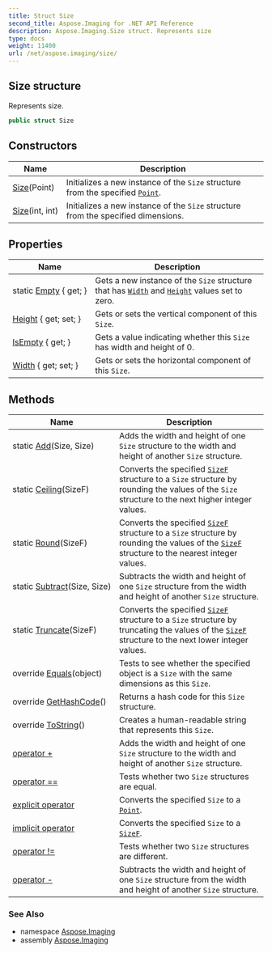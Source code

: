 ```yaml
---
title: Struct Size
second_title: Aspose.Imaging for .NET API Reference
description: Aspose.Imaging.Size struct. Represents size
type: docs
weight: 11400
url: /net/aspose.imaging/size/
---
```

## Size structure

Represents size.

```csharp
public struct Size
```

## Constructors

| Name | Description |
| --- | --- |
| [Size](size/#constructor)(Point) | Initializes a new instance of the `Size` structure from the specified [`Point`](../point/). |
| [Size](size/#constructor_1)(int, int) | Initializes a new instance of the `Size` structure from the specified dimensions. |

## Properties

| Name | Description |
| --- | --- |
| static [Empty](../../aspose.imaging/size/empty/) { get; } | Gets a new instance of the `Size` structure that has [`Width`](./width/) and [`Height`](./height/) values set to zero. |
| [Height](../../aspose.imaging/size/height/) { get; set; } | Gets or sets the vertical component of this `Size`. |
| [IsEmpty](../../aspose.imaging/size/isempty/) { get; } | Gets a value indicating whether this `Size` has width and height of 0. |
| [Width](../../aspose.imaging/size/width/) { get; set; } | Gets or sets the horizontal component of this `Size`. |

## Methods

| Name | Description |
| --- | --- |
| static [Add](../../aspose.imaging/size/add/)(Size, Size) | Adds the width and height of one `Size` structure to the width and height of another `Size` structure. |
| static [Ceiling](../../aspose.imaging/size/ceiling/)(SizeF) | Converts the specified [`SizeF`](../sizef/) structure to a `Size` structure by rounding the values of the `Size` structure to the next higher integer values. |
| static [Round](../../aspose.imaging/size/round/)(SizeF) | Converts the specified [`SizeF`](../sizef/) structure to a `Size` structure by rounding the values of the [`SizeF`](../sizef/) structure to the nearest integer values. |
| static [Subtract](../../aspose.imaging/size/subtract/)(Size, Size) | Subtracts the width and height of one `Size` structure from the width and height of another `Size` structure. |
| static [Truncate](../../aspose.imaging/size/truncate/)(SizeF) | Converts the specified [`SizeF`](../sizef/) structure to a `Size` structure by truncating the values of the [`SizeF`](../sizef/) structure to the next lower integer values. |
| override [Equals](../../aspose.imaging/size/equals/)(object) | Tests to see whether the specified object is a `Size` with the same dimensions as this `Size`. |
| override [GetHashCode](../../aspose.imaging/size/gethashcode/)() | Returns a hash code for this `Size` structure. |
| override [ToString](../../aspose.imaging/size/tostring/)() | Creates a human-readable string that represents this `Size`. |
| [operator +](../../aspose.imaging/size/op_addition/) | Adds the width and height of one `Size` structure to the width and height of another `Size` structure. |
| [operator ==](../../aspose.imaging/size/op_equality/) | Tests whether two `Size` structures are equal. |
| [explicit operator](../../aspose.imaging/size/op_explicit/) | Converts the specified `Size` to a [`Point`](../point/). |
| [implicit operator](../../aspose.imaging/size/op_implicit/) | Converts the specified `Size` to a [`SizeF`](../sizef/). |
| [operator !=](../../aspose.imaging/size/op_inequality/) | Tests whether two `Size` structures are different. |
| [operator -](../../aspose.imaging/size/op_subtraction/) | Subtracts the width and height of one `Size` structure from the width and height of another `Size` structure. |

### See Also

* namespace [Aspose.Imaging](../../aspose.imaging/)
* assembly [Aspose.Imaging](../../)


